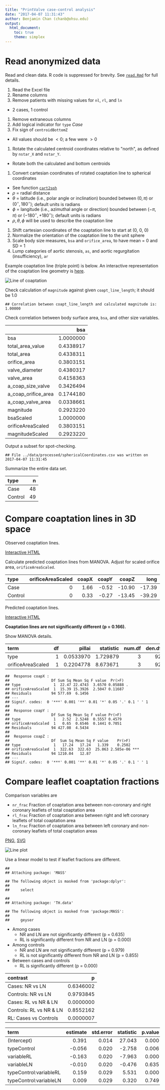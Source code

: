 ```yaml
---
title: "PrintValve case-control analysis"
date: "2017-04-07 11:31:43"
author: Benjamin Chan (chanb@ohsu.edu)
output:
  html_document:
    toc: true
    theme: simplex
---
```


# Read anonymized data

Read and clean data.
R code is suppressed for brevity.
See [`read.Rmd`](../scripts/read.Rmd) for full details.

1. Read the Excel file
1. Rename columns
1. Remove patients with missing values for `nl`, `rl`, and `ln`
  * 2 cases, 1 control
1. Remove extraneous columns
1. Add logical indicator for `type` *Case*
1. Fix sign of `centroidBottomZ`
  * All values should be $<0$; a few were $>0$
1. Rotate the calculated centroid coordinates relative to "north", as defined by `nstar_X` and `nstar_Y`.
  * Rotate both the calculated and bottom centroids
1. Convert cartesian coordinates of rotated coaptation line to spherical coordinates
  * See function [`cart2sph`](../lib/cart2sph.R)
  * $\rho$ = radial distance
  * $\theta$ = latitude (i.e., polar angle or inclination) bounded between $(0, \pi)$ or $(0^{\circ}, 180^{\circ})$; default units is radians
  * $\phi$ = langitude (i.e., azimuthal angle or direction) bounded between $(-\pi, \pi)$ or $(-180^{\circ}, +180^{\circ})$; default units is radians
  * $\rho, \theta, \phi$ will be used to describe the coaptation line
1. Shift cartesian coordinates of the coaptation line to start at (0, 0, 0)
1. Normalize the orientation of the coaptation line to the unit sphere
1. Scale body size measures, `bsa` and `orifice_area`, to have mean = 0 and SD = 1
1. Lump categories of aortic stenosis, `as`, and aortic regurgitation (insufficiency), `ar`

Example coaptation line (triple point) is below.
An interactive representation of the coaptation line geometry is [here](https://ggbm.at/CeF95YMN).

![Line of coaptation](../figures/Line_of_coaptation.png)



Check calculation of `magnitude` against given `coapt_line_length`; it should be 1.0


```
## Correlation between coapt_line_length and calculated magnitude is: 1.00000
```

Check correlation between body surface area, `bsa`, and other size variables.


|                    |       bsa|
|:-------------------|---------:|
|bsa                 | 1.0000000|
|total_area_value    | 0.4338917|
|total_area          | 0.4338311|
|orifice_area        | 0.3803151|
|valve_diameter      | 0.4380317|
|valve_area          | 0.4158363|
|a_coap_size_valve   | 0.3426494|
|a_coap_orifice_area | 0.1744180|
|a_coap_valve_area   | 0.0338661|
|magnitude           | 0.2923220|
|bsaScaled           | 1.0000000|
|orificeAreaScaled   | 0.3803151|
|magnitudeScaled     | 0.2923220|

Output a subset for spot-checking.


```
## File ../data/processed/sphericalCoordinates.csv was written on 2017-04-07 11:31:45
```

Summarize the entire data set.


|type    |  n|
|:-------|--:|
|Case    | 48|
|Control | 49|
# Compare coaptation lines in 3D space

Observed coaptation lines.



[Interactive HTML](../figures/webGL/sphereplotObservedCoapLines.html)

Calculate predicted coaptation lines from MANOVA.
Adjust for scaled orifice area, `orificeAreaScaled`.


|type    | orificeAreaScaled| coapX| coapY|  coapZ|   long|    lat| radius|
|:-------|-----------------:|-----:|-----:|------:|------:|------:|------:|
|Case    |                 0|  1.66| -0.52| -10.90| -17.39| -80.93|  11.04|
|Control |                 0|  0.33| -0.27| -13.45| -39.29| -88.18|  13.46|

Predicted coaptation lines.



[Interactive HTML](../figures/webGL/sphereplotPredictedCoapLines.html)

**Coaptation lines are not significantly different (p = 0.166).**

Show MANOVA details.


|term              | df|    pillai| statistic| num.df| den.df|   p.value|
|:-----------------|--:|---------:|---------:|------:|------:|---------:|
|type              |  1| 0.0533970|  1.729879|      3|     92| 0.1663346|
|orificeAreaScaled |  1| 0.2204778|  8.673671|      3|     92| 0.0000397|

```
##  Response coapX :
##                   Df Sum Sq Mean Sq F value  Pr(>F)  
## type               1  22.47 22.4743  3.6570 0.05888 .
## orificeAreaScaled  1  15.39 15.3926  2.5047 0.11687  
## Residuals         94 577.69  6.1456                  
## ---
## Signif. codes:  0 '***' 0.001 '**' 0.01 '*' 0.05 '.' 0.1 ' ' 1
## 
##  Response coapY :
##                   Df Sum Sq Mean Sq F value Pr(>F)
## type               1   2.52  2.5248  0.5557 0.4579
## orificeAreaScaled  1   0.65  0.6546  0.1441 0.7051
## Residuals         94 427.08  4.5434               
## 
##  Response coapZ :
##                   Df  Sum Sq Mean Sq F value    Pr(>F)    
## type               1   17.24   17.24   1.339    0.2502    
## orificeAreaScaled  1  322.63  322.63  25.063 2.585e-06 ***
## Residuals         94 1210.04   12.87                      
## ---
## Signif. codes:  0 '***' 0.001 '**' 0.01 '*' 0.05 '.' 0.1 ' ' 1
```
# Compare leaflet coaptation fractions

Comparison variables are

* `nr_frac` Fraction of coaptation area between non-coronary and right coronary leaflets of total coaptation area
* `rl_frac` Fraction of coaptation area between right and left coronary leaflets of total coaptation area
* `ln_frac` Fraction of coaptation area between left coronary and non-coronary leaflets of total coaptation areas

[PNG](../figures/lineplotsLeafletsCoapFrac.png), [SVG](../figures/lineplotsLeafletCoapFrac.svg)

![Line plot](../figures/lineplotsLeafletsCoapFrac.png)



Use a linear model to test if leaflet fractions are different.


```
## 
## Attaching package: 'MASS'
```

```
## The following object is masked from 'package:dplyr':
## 
##     select
```

```
## 
## Attaching package: 'TH.data'
```

```
## The following object is masked from 'package:MASS':
## 
##     geyser
```

* Among cases
  * NR and LN are not significantly different (p = 0.635)
  * RL is significantly different from NR and LN (p = 0.000)
* Among controls
  * NR and LN are not significantly different (p = 0.979)
  * RL is not significantly different from NR and LN (p = 0.855)
* Between cases and controls
  * RL is significantly different (p = 0.000)


|contrast                |         p|
|:-----------------------|---------:|
|Cases: NR vs LN         | 0.6346002|
|Controls: NR vs LN      | 0.9793845|
|Cases: RL vs NR & LN    | 0.0000000|
|Controls: RL vs NR & LN | 0.8552162|
|RL: Cases vs Controls   | 0.0000007|



|term                   | estimate| std.error| statistic| p.value|
|:----------------------|--------:|---------:|---------:|-------:|
|(Intercept)            |    0.391|     0.014|    27.043|   0.000|
|typeControl            |   -0.056|     0.020|    -2.758|   0.006|
|variableRL             |   -0.163|     0.020|    -7.963|   0.000|
|variableLN             |   -0.010|     0.020|    -0.476|   0.635|
|typeControl:variableRL |    0.159|     0.029|     5.531|   0.000|
|typeControl:variableLN |    0.009|     0.029|     0.320|   0.749|
